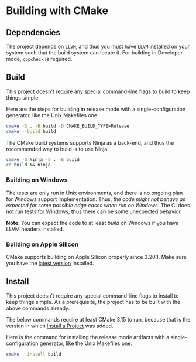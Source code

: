 # Building with CMake

## Dependencies
The project depends on `LLVM`, and thus you must have `LLVM` installed on your system
such that the build system can locate it.
For building in Developer mode, `cppcheck` is required.

## Build

This project doesn't require any special command-line flags to build to keep
things simple.

Here are the steps for building in release mode with a single-configuration
generator, like the Unix Makefiles one:

```sh
cmake -S . -B build -D CMAKE_BUILD_TYPE=Release
cmake --build build
```
The CMake build systems supports Ninja as a back-end, and thus the recommended
way to build is to use Ninja:

```sh
cmake -G Ninja -S . -B build
cd build && ninja
```

### Building on Windows

The tests are only run in Unix environments, and there is no ongoing plan for
Windows support implementation. Thus, *the code might not behave as expected for
some possible edge cases when run on Windows*.
The CI does not run tests for Windows, thus there can be some unexpected behavior.

**Note**: You can expect the code to at least _build_ on Windows if you have LLVM headers installed.

### Building on Apple Silicon

CMake supports building on Apple Silicon properly since 3.20.1. Make sure you
have the [latest version][1] installed.

## Install

This project doesn't require any special command-line flags to install to keep
things simple. As a prerequisite, the project has to be built with the above
commands already.

The below commands require at least CMake 3.15 to run, because that is the
version in which [Install a Project][2] was added.

Here is the command for installing the release mode artifacts with a
single-configuration generator, like the Unix Makefiles one:

```sh
cmake --install build
```

[1]: https://cmake.org/download/
[2]: https://cmake.org/cmake/help/latest/manual/cmake.1.html#install-a-project
